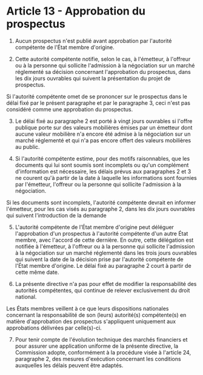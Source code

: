 # Article 13 - Approbation du prospectus


1. Aucun prospectus n'est publié avant approbation par l'autorité compétente de l'État membre d'origine.

2. Cette autorité compétente notifie, selon le cas, à l'émetteur, à l'offreur ou à la personne qui sollicite l'admission à la négociation sur un marché réglementé sa décision concernant l'approbation du prospectus, dans les dix jours ouvrables qui suivent la présentation du projet de prospectus.

Si l'autorité compétente omet de se prononcer sur le prospectus dans le délai fixé par le présent paragraphe et par le paragraphe 3, ceci n'est pas considéré comme une approbation du prospectus.

3. Le délai fixé au paragraphe 2 est porté à vingt jours ouvrables si l'offre publique porte sur des valeurs mobilières émises par un émetteur dont aucune valeur mobilière n'a encore été admise à la négociation sur un marché réglementé et qui n'a pas encore offert des valeurs mobilières au public.

4. Si l'autorité compétente estime, pour des motifs raisonnables, que les documents qui lui sont soumis sont incomplets ou qu'un complément d'information est nécessaire, les délais prévus aux paragraphes 2 et 3 ne courent qu'à partir de la date à laquelle les informations sont fournies par l'émetteur, l'offreur ou la personne qui sollicite l'admission à la négociation.

Si les documents sont incomplets, l'autorité compétente devrait en informer l'émetteur, pour les cas visés au paragraphe 2, dans les dix jours ouvrables qui suivent l'introduction de la demande

5. L'autorité compétente de l'État membre d'origine peut déléguer l'approbation d'un prospectus à l'autorité compétente d'un autre État membre, avec l'accord de cette dernière. En outre, cette délégation est notifiée à l'émetteur, à l'offreur ou à la personne qui sollicite l'admission à la négociation sur un marché réglementé dans les trois jours ouvrables qui suivent la date de la décision prise par l'autorité compétente de l'État membre d'origine. Le délai fixé au paragraphe 2 court à partir de cette même date.

6. La présente directive n'a pas pour effet de modifier la responsabilité des autorités compétentes, qui continue de relever exclusivement du droit national.

Les États membres veillent à ce que leurs dispositions nationales concernant la responsabilité de son (leurs) autorité(s) compétente(s) en matière d'approbation des prospectus s'appliquent uniquement aux approbations délivrées par celle(s)-ci.

7. Pour tenir compte de l'évolution technique des marchés financiers et pour assurer une application uniforme de la présente directive, la Commission adopte, conformément à la procédure visée à l'article 24, paragraphe 2, des mesures d'exécution concernant les conditions auxquelles les délais peuvent être adaptés.
